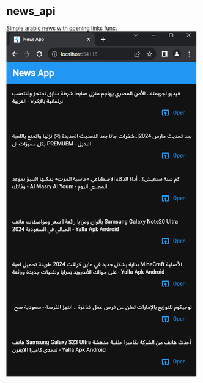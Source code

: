 # news_api
 Simple arabic news with opening links func.
![alt text](https://github.com/P4ND2X/news_api/blob/main/media/example.png)
